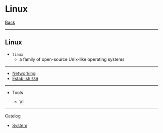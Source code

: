 # Linux

[Back](../../index.md)

---

## Linux

- `linux`
  - a family of open-source Unix-like operating systems

---

- [Networking](./networking/networking.md)
- [Establish `SSH`](./ssh/ssh.md)

---

- Tools

  - [VI](./vim/vim.md)

---

Catelog

- [System](./sys.md)

